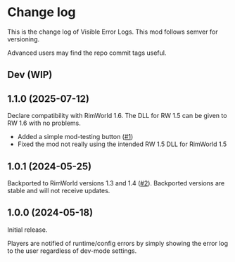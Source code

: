 # Change log
This is the change log of Visible Error Logs. This mod follows semver for versioning.

Advanced users may find the repo commit tags useful.

## Dev (WIP)

## 1.1.0 (2025-07-12)
Declare compatibility with RimWorld 1.6. The DLL for RW 1.5 can be given to RW 1.6 with no problems.
- Added a simple mod-testing button ([#1](https://github.com/Vectorial1024/VisibleErrorLogs/issues/1))
- Fixed the mod not really using the intended RW 1.5 DLL for RimWorld 1.5

## 1.0.1 (2024-05-25)
Backported to RimWorld versions 1.3 and 1.4 ([#2](https://github.com/Vectorial1024/VisibleErrorLogs/issues/2)). Backported versions are stable and will not receive updates.

## 1.0.0 (2024-05-18)
Initial release.

Players are notified of runtime/config errors by simply showing the error log to the user regardless of dev-mode settings.
